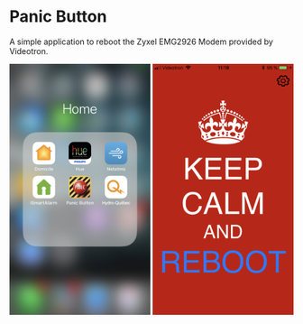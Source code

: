 # Panic Button

A simple application to reboot the Zyxel EMG2926 Modem provided by Videotron.

<img src="/Screenshots/Icon.png" alt="Icon" width=250/> <img src="/Screenshots/App.png" alt="App" width=250/>


